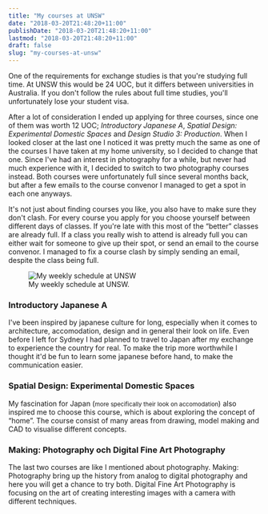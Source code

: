 ```yaml
---
title: "My courses at UNSW"
date: "2018-03-20T21:48:20+11:00"
publishDate: "2018-03-20T21:48:20+11:00"
lastmod: "2018-03-20T21:48:20+11:00"
draft: false
slug: "my-courses-at-unsw"
---
```


O<span class="small-caps">ne of the requirements for exchange studies</span> is that you're studying full time. At <abbr>UNSW</abbr> this would be 24 <abbr>UOC</abbr>, but it differs between universities in Australia. If you don't follow the rules about full time studies, you'll unfortunately lose your student visa.

After a lot of consideration I ended up applying for three courses, since one of them was worth 12 <abbr>UOC</abbr>; *Introductory Japanese A*, *Spatial Design: Experimental Domestic Spaces* and *Design Studio 3: Production*. When I looked closer at the last one I noticed it was pretty much the same as one of the courses I have taken at my home university, so I decided to change that one. Since I've had an interest in photography for a while, but never had much experience with it, I decided to switch to two photography courses instead. Both courses were unfortunately full since several months back, but after a few emails to the course convenor I managed to get a spot in each one anyways.

It's not just about finding courses you like, you also have to make sure they don't clash. For every course you apply for you choose yourself between different days of classes. If you're late with this most of the “better” classes are already full. If a class you really wish to attend is already full you can either wait for someone to give up their spot, or send an email to the course convenor. I managed to fix a course clash by simply sending an email, despite the class being full.

<figure>
    <img
    sizes="(max-width: 540px) 100vw, 540px"
    srcset="
    /img/schedule.jpg 540w"
    src="/img/schedule.jpg"
    alt="My weekly schedule at UNSW">
    <figcaption>My weekly schedule at <abbr>UNSW</abbr>.</figcaption>
</figure>

### Introductory Japanese A
I've been inspired by japanese culture for long, especially when it comes to architecture, accomodation, design and in general their look on life. Even before I left for Sydney I had planned to travel to Japan after my exchange to experience the country for real. To make the trip more worthwhile I thought it'd be fun to learn some japanese before hand, to make the communication easier.

### Spatial Design: Experimental Domestic Spaces
My fascination for Japan (<small>more specifically their look on accomodation</small>) also inspired me to choose this course, which is about exploring the concept of “home”. The course consist of many areas from drawing, model making and CAD to visualise different concepts.

### Making: Photography och Digital Fine Art Photography
The last two courses are like I mentioned about photography. Making: Photography bring up the history from analog to digital photography and here you will get a chance to try both. Digital Fine Art Photography is focusing on the art of creating interesting images with a camera with different techniques.